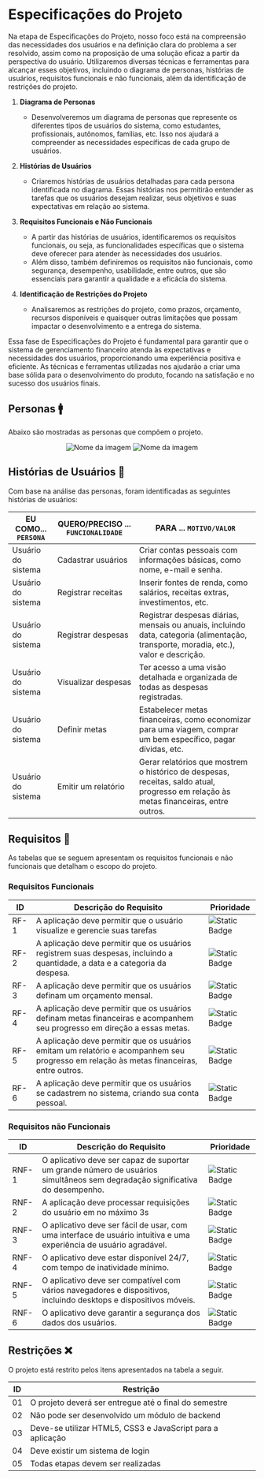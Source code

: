 # Especificações do Projeto

Na etapa de Especificações do Projeto, nosso foco está na compreensão das necessidades dos usuários e na definição clara do problema a ser resolvido, assim como na proposição de uma solução eficaz a partir da perspectiva do usuário. Utilizaremos diversas técnicas e ferramentas para alcançar esses objetivos, incluindo o diagrama de personas, histórias de usuários, requisitos funcionais e não funcionais, além da identificação de restrições do projeto.

1. **Diagrama de Personas**
   - Desenvolveremos um diagrama de personas que represente os diferentes tipos de usuários do sistema, como estudantes, profissionais, autônomos, famílias, etc. Isso nos ajudará a compreender as necessidades específicas de cada grupo de usuários.

2. **Histórias de Usuários**
   - Criaremos histórias de usuários detalhadas para cada persona identificada no diagrama. Essas histórias nos permitirão entender as tarefas que os usuários desejam realizar, seus objetivos e suas expectativas em relação ao sistema.

3. **Requisitos Funcionais e Não Funcionais**
   - A partir das histórias de usuários, identificaremos os requisitos funcionais, ou seja, as funcionalidades específicas que o sistema deve oferecer para atender às necessidades dos usuários.
   - Além disso, também definiremos os requisitos não funcionais, como segurança, desempenho, usabilidade, entre outros, que são essenciais para garantir a qualidade e a eficácia do sistema.

4. **Identificação de Restrições do Projeto**
   - Analisaremos as restrições do projeto, como prazos, orçamento, recursos disponíveis e quaisquer outras limitações que possam impactar o desenvolvimento e a entrega do sistema.

Essa fase de Especificações do Projeto é fundamental para garantir que o sistema de gerenciamento financeiro atenda às expectativas e necessidades dos usuários, proporcionando uma experiência positiva e eficiente. As técnicas e ferramentas utilizadas nos ajudarão a criar uma base sólida para o desenvolvimento do produto, focando na satisfação e no sucesso dos usuários finais.


## Personas 🚹
Abaixo são mostradas as personas que compõem o projeto.

<div align="center">

![Nome da imagem](https://i.imgur.com/3YdETzU.png)
![Nome da imagem](https://i.imgur.com/BKycAVV.png)

</div>


## Histórias de Usuários 📝

Com base na análise das personas, foram identificadas as seguintes histórias de usuários:

|EU COMO... `PERSONA`| QUERO/PRECISO ... `FUNCIONALIDADE` |PARA ... `MOTIVO/VALOR`                 |
|--------------------|------------------------------------|----------------------------------------|
|Usuário do sistema | Cadastrar usuários                | Criar contas pessoais com informações básicas, como nome, e-mail e senha. |
|Usuário do sistema | Registrar receitas        | Inserir fontes de renda, como salários, receitas extras, investimentos, etc.                   |
|Usuário do sistema | Registrar despesas       | Registrar                      despesas diárias, mensais ou anuais, incluindo data, categoria (alimentação, transporte, moradia, etc.), valor e descrição.   |
|Usuário do sistema | Visualizar despesas               | Ter acesso a uma visão detalhada e organizada de todas as despesas registradas.                   |
|Usuário do sistema | Definir metas                      |   Estabelecer metas financeiras, como economizar para uma viagem, comprar um bem específico, pagar dívidas, etc.                  |
|Usuário do sistema | Emitir um relatório      | Gerar relatórios que mostrem o histórico de despesas, receitas, saldo atual, progresso em relação às metas financeiras, entre outros.                |


## Requisitos 📣

As tabelas que se seguem apresentam os requisitos funcionais e não funcionais que detalham o escopo do projeto.

### Requisitos Funcionais

|ID    | Descrição do Requisito  | Prioridade | 
|------|-----------------------------------------|----| 
|RF-1  | A aplicação deve permitir que o usuário visualize e gerencie suas tarefas | ![Static Badge](https://img.shields.io/badge/ALTA-red) |  
|RF-2  | A aplicação deve permitir que os usuários registrem suas despesas, incluindo a quantidade, a data e a categoria da despesa. | ![Static Badge](https://img.shields.io/badge/ALTA-red) |  
|RF-3  | A aplicação deve permitir que os usuários definam um orçamento mensal. | ![Static Badge](https://img.shields.io/badge/ALTA-red) | 
|RF-4  | A aplicação deve permitir que os usuários definam metas financeiras e acompanhem seu progresso em direção a essas metas. | ![Static Badge](https://img.shields.io/badge/M%C3%89DIA-yellow) | 
|RF-5  | A aplicação deve permitir que os usuários emitam um relatório e acompanhem seu progresso em relação às metas financeiras, entre outros.  | ![Static Badge](https://img.shields.io/badge/M%C3%89DIA-yellow) | 
|RF-6  | A aplicação deve permitir que os usuários se cadastrem no sistema, criando sua conta pessoal. | ![Static Badge](https://img.shields.io/badge/M%C3%89DIA-yellow) | 





### Requisitos não Funcionais

|ID     | Descrição do Requisito  |Prioridade |
|-------|-------------------------|----|
|RNF-1  | O aplicativo deve ser capaz de suportar um grande número de usuários simultâneos sem degradação significativa do desempenho. |![Static Badge](https://img.shields.io/badge/ALTA-red) | 
|RNF-2  | A aplicação deve processar requisições do usuário em no máximo 3s | ![Static Badge](https://img.shields.io/badge/BAIXA-green)  |
|RNF-3  | O aplicativo deve ser fácil de usar, com uma interface de usuário intuitiva e uma experiência de usuário agradável. | ![Static Badge](https://img.shields.io/badge/M%C3%89DIA-yellow)  |
|RNF-4  | O aplicativo deve estar disponível 24/7, com tempo de inatividade mínimo. |  ![Static Badge](https://img.shields.io/badge/ALTA-red) |
|RNF-5  | O aplicativo deve ser compatível com vários navegadores e dispositivos, incluindo desktops e dispositivos móveis. | ![Static Badge](https://img.shields.io/badge/ALTA-red)   |
|RNF-6  | O aplicativo deve garantir a segurança dos dados dos usuários. | ![Static Badge](https://img.shields.io/badge/ALTA-red)   |




## Restrições ❌

O projeto está restrito pelos itens apresentados na tabela a seguir.

|ID| Restrição                                             |
|--|-------------------------------------------------------|
|01| O projeto deverá ser entregue até o final do semestre |
|02| Não pode ser desenvolvido um módulo de backend        |
|03| Deve-se utilizar HTML5, CSS3 e JavaScript para a aplicação        |
|04| Deve existir um sistema de login        |
|05| Todas etapas devem ser realizadas       |


